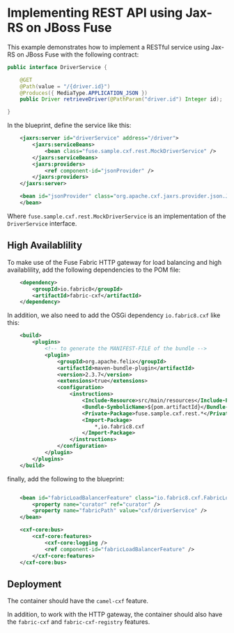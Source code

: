 # Implementing REST API using Jax-RS on JBoss Fuse

This example demonstrates how to implement a RESTful service using Jax-RS on JBoss Fuse with the following contract:
```java
public interface DriverService {

	@GET
	@Path(value = "/{driver.id}")
	@Produces({ MediaType.APPLICATION_JSON })
	public Driver retrieveDriver(@PathParam("driver.id") Integer id);

}
```

In the blueprint, define the service like this:
```xml
	<jaxrs:server id="driverService" address="/driver">
		<jaxrs:serviceBeans>
			<bean class="fuse.sample.cxf.rest.MockDriverService" />
		</jaxrs:serviceBeans>
		<jaxrs:providers>
			<ref component-id="jsonProvider" />
		</jaxrs:providers>
	</jaxrs:server>

	<bean id="jsonProvider" class="org.apache.cxf.jaxrs.provider.json.JSONProvider">
	</bean>
```

Where ```fuse.sample.cxf.rest.MockDriverService``` is an implementation of the ```DriverService``` interface.

## High Availablility

To make use of the Fuse Fabric HTTP gateway for load balancing and high availablility, add the following dependencies to the POM file:
```xml
	<dependency>
		<groupId>io.fabric8</groupId>
		<artifactId>fabric-cxf</artifactId>
	</dependency>
```
In addition, we also need to add the OSGi dependency ```io.fabric8.cxf``` like this:
```xml
	<build>
		<plugins>
			<!-- to generate the MANIFEST-FILE of the bundle -->
			<plugin>
				<groupId>org.apache.felix</groupId>
				<artifactId>maven-bundle-plugin</artifactId>
				<version>2.3.7</version>
				<extensions>true</extensions>
				<configuration>
					<instructions>
						<Include-Resource>src/main/resources</Include-Resource>
						<Bundle-SymbolicName>${pom.artifactId}</Bundle-SymbolicName>
						<Private-Package>fuse.sample.cxf.rest.*</Private-Package>
						<Import-Package>
							*,io.fabric8.cxf
						</Import-Package>
					</instructions>
				</configuration>
			</plugin>
		</plugins>
	</build>
```

finally, add the following to the blueprint:
```xml	<reference id="curator" interface="org.apache.curator.framework.CuratorFramework" />

	<bean id="fabricLoadBalancerFeature" class="io.fabric8.cxf.FabricLoadBalancerFeature">
		<property name="curator" ref="curator" />
		<property name="fabricPath" value="cxf/driverService" />
	</bean>

	<cxf-core:bus>
		<cxf-core:features>
			<cxf-core:logging />
			<ref component-id="fabricLoadBalancerFeature" />
		</cxf-core:features>
	</cxf-core:bus>
```


## Deployment
The container should have the ```camel-cxf``` feature.

In addition, to work with the HTTP gateway, the container should also have the ```fabric-cxf``` and ```fabric-cxf-registry``` features.
